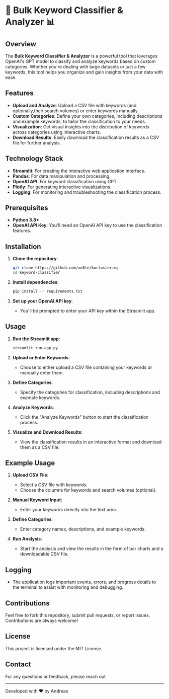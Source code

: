 # 🚀 Bulk Keyword Classifier & Analyzer 📊

## Overview

The **Bulk Keyword Classifier & Analyzer** is a powerful tool that leverages OpenAI's GPT model to classify and analyze keywords based on custom categories. Whether you're dealing with large datasets or just a few keywords, this tool helps you organize and gain insights from your data with ease.

## Features

- **Upload and Analyze**: Upload a CSV file with keywords (and optionally,their search volumes) or enter keywords manually.
- **Custom Categories**: Define your own categories, including descriptions and example keywords, to tailor the classification to your needs.
- **Visualization**: Get visual insights into the distribution of keywords across categories using interactive charts.
- **Download Results**: Easily download the classification results as a CSV file for further analysis.

## Technology Stack

- **Streamlit**: For creating the interactive web application interface.
- **Pandas**: For data manipulation and processing.
- **OpenAI API**: For keyword classification using GPT.
- **Plotly**: For generating interactive visualizations.
- **Logging**: For monitoring and troubleshooting the classification process.

## Prerequisites

- **Python 3.8+**
- **OpenAI API Key**: You'll need an OpenAI API key to use the classification features.

## Installation

1. **Clone the repository**:
   ```bash
   git clone https://github.com/an0te/kwclustering
   cd keyword-classifier
   ```

2. **Install dependencies**:
   ```bash
   pip install -r requirements.txt
   ```

3. **Set up your OpenAI API key**:
   - You'll be prompted to enter your API key within the Streamlit app.

## Usage

1. **Run the Streamlit app**:
   ```bash
   streamlit run app.py
   ```

2. **Upload or Enter Keywords**:
   - Choose to either upload a CSV file containing your keywords or manually enter them.
   
3. **Define Categories**:
   - Specify the categories for classification, including descriptions and example keywords.

4. **Analyze Keywords**:
   - Click the "Analyze Keywords" button to start the classification process.

5. **Visualize and Download Results**:
   - View the classification results in an interactive format and download them as a CSV file.

## Example Usage

1. **Upload CSV File**:
   - Select a CSV file with keywords.
   - Choose the columns for keywords and search volumes (optional).

2. **Manual Keyword Input**:
   - Enter your keywords directly into the text area.

3. **Define Categories**:
   - Enter category names, descriptions, and example keywords.

4. **Run Analysis**:
   - Start the analysis and view the results in the form of bar charts and a downloadable CSV file.

## Logging

- The application logs important events, errors, and progress details to the terminal to assist with monitoring and debugging.

## Contributions

Feel free to fork this repository, submit pull requests, or report issues. Contributions are always welcome!

## License

This project is licensed under the MIT License.

## Contact

For any questions or feedback, please reach out 

---

Developed with ❤️ by Andreas
